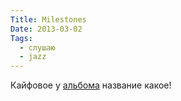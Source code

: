 ```yaml
---
Title: Milestones
Date: 2013-03-02
Tags: 
  - слушаю
  - jazz
---
```


<div class="text">Кайфовое у <a href="https://itunes.apple.com/ru/album/milestones/id207242542">альбома</a> название какое!</div>